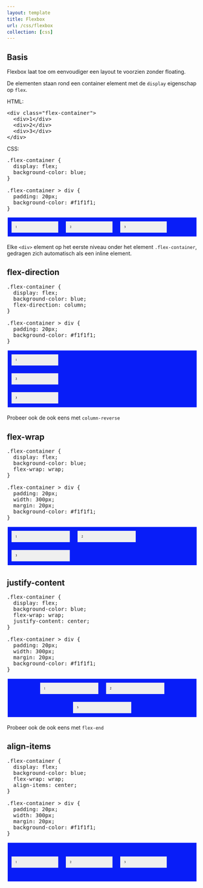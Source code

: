 ```yaml
---
layout: template
title: Flexbox
url: /css/flexbox
collection: [css]
---
```

							
## Basis



<p>Flexbox laat toe om eenvoudiger een layout te voorzien zonder floating.&nbsp;</p>



<p>De elementen staan rond een container element met de&nbsp;<code>display</code>&nbsp;eigenschap op&nbsp;<code>flex</code>.</p>



<p>HTML:</p>



<pre data-enlighter-theme="beyond" data-enlighter-language="css">
&lt;div class="flex-container"&gt;
  &lt;div&gt;1&lt;/div&gt;
  &lt;div&gt;2&lt;/div&gt;
  &lt;div&gt;3&lt;/div&gt;
&lt;/div&gt;</pre>



<p>CSS:</p>



<pre data-enlighter-theme="beyond" data-enlighter-language="css">
.flex-container {
  display: flex;
  background-color: blue;
}

.flex-container &gt; div {
  padding: 20px;
  background-color: #f1f1f1;
}</pre>



<img src="images/flex_basis.png" />



<p>Elke&nbsp;<code>&lt;div&gt;</code>&nbsp;element op het eerste niveau onder het element&nbsp;<code>.flex-container</code>, gedragen zich automatisch als een inline element.</p>



## flex-direction



<pre data-enlighter-theme="beyond" data-enlighter-language="css">.flex-container {
  display: flex;
  background-color: blue;
  flex-direction: column;
}

.flex-container &gt; div {
  padding: 20px;
  background-color: #f1f1f1;
}</pre>



<img src="images/flex_direction.png" />



<p>Probeer ook de ook eens met&nbsp;<code>column-reverse</code></p>



## flex-wrap



<pre data-enlighter-theme="beyond" data-enlighter-language="css">.flex-container {
  display: flex;
  background-color: blue;
  flex-wrap: wrap;
}

.flex-container &gt; div {
  padding: 20px;
  width: 300px;
  margin: 20px;
  background-color: #f1f1f1;
}
</pre>



<img src="images/flex_wrap.png" />



## justify-content



<pre data-enlighter-theme="beyond" data-enlighter-language="css">.flex-container {
  display: flex;
  background-color: blue;
  flex-wrap: wrap;
  justify-content: center;
}

.flex-container &gt; div {
  padding: 20px;
  width: 300px;
  margin: 20px;
  background-color: #f1f1f1;
}
</pre>



<img src="images/flex_justify_content.png" />


<p>Probeer ook de ook eens met&nbsp;<code>flex-end</code></p>



## align-items



<pre data-enlighter-theme="beyond" data-enlighter-language="css">
.flex-container {
  display: flex;
  background-color: blue;
  flex-wrap: wrap;
  align-items: center;
}

.flex-container &gt; div {
  padding: 20px;
  width: 300px;
  margin: 20px;
  background-color: #f1f1f1;
}
</pre>



<img src="images/flex_align_items.png" />